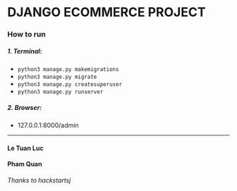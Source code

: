 # DJANGO ECOMMERCE PROJECT
### How to run
##### 1. Terminal:
* `python3 manage.py makemigrations`
* `python3 manage.py migrate`
* `python3 manage.py createsuperuser`
* `python3 manage.py runserver`

##### 2. Browser:
* 127.0.0.1:8000/admin

----------
#### Le Tuan Luc
#### Pham Quan
###### Thanks to hackstartsj